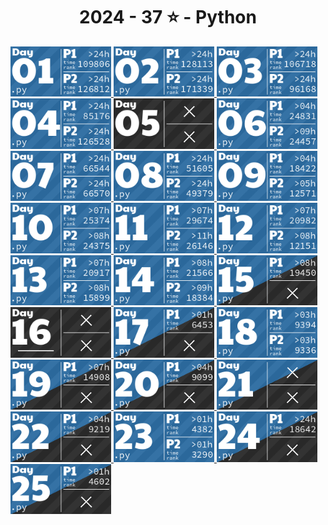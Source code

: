 <!-- AOC TILES BEGIN -->
<h1 align="center">
  2024 - 37 ⭐ - Python
</h1>
<a href="2024/day01.py">
  <img src=".aoc_tiles/tiles/2024/01.png" width="161px">
</a>
<a href="2024/day02.py">
  <img src=".aoc_tiles/tiles/2024/02.png" width="161px">
</a>
<a href="2024/day03.py">
  <img src=".aoc_tiles/tiles/2024/03.png" width="161px">
</a>
<a href="2024/day04.py">
  <img src=".aoc_tiles/tiles/2024/04.png" width="161px">
</a>
<a href="None">
  <img src=".aoc_tiles/tiles/2024/05.png" width="161px">
</a>
<a href="2024/day06.py">
  <img src=".aoc_tiles/tiles/2024/06.png" width="161px">
</a>
<a href="2024/day07.py">
  <img src=".aoc_tiles/tiles/2024/07.png" width="161px">
</a>
<a href="2024/day08.py">
  <img src=".aoc_tiles/tiles/2024/08.png" width="161px">
</a>
<a href="2024/day09.py">
  <img src=".aoc_tiles/tiles/2024/09.png" width="161px">
</a>
<a href="2024/day10.py">
  <img src=".aoc_tiles/tiles/2024/10.png" width="161px">
</a>
<a href="2024/day11.py">
  <img src=".aoc_tiles/tiles/2024/11.png" width="161px">
</a>
<a href="2024/day12.py">
  <img src=".aoc_tiles/tiles/2024/12.png" width="161px">
</a>
<a href="2024/day13.py">
  <img src=".aoc_tiles/tiles/2024/13.png" width="161px">
</a>
<a href="2024/day14.py">
  <img src=".aoc_tiles/tiles/2024/14.png" width="161px">
</a>
<a href="2024/day15.py">
  <img src=".aoc_tiles/tiles/2024/15.png" width="161px">
</a>
<a href="None">
  <img src=".aoc_tiles/tiles/2024/16.png" width="161px">
</a>
<a href="2024/day17.py">
  <img src=".aoc_tiles/tiles/2024/17.png" width="161px">
</a>
<a href="2024/day18.py">
  <img src=".aoc_tiles/tiles/2024/18.png" width="161px">
</a>
<a href="2024/day19.py">
  <img src=".aoc_tiles/tiles/2024/19.png" width="161px">
</a>
<a href="2024/day20.py">
  <img src=".aoc_tiles/tiles/2024/20.png" width="161px">
</a>
<a href="2024/day21.py">
  <img src=".aoc_tiles/tiles/2024/21.png" width="161px">
</a>
<a href="2024/day22.py">
  <img src=".aoc_tiles/tiles/2024/22.png" width="161px">
</a>
<a href="2024/day23.py">
  <img src=".aoc_tiles/tiles/2024/23.png" width="161px">
</a>
<a href="2024/day24.py">
  <img src=".aoc_tiles/tiles/2024/24.png" width="161px">
</a>
<a href="2024/day25.py">
  <img src=".aoc_tiles/tiles/2024/25.png" width="161px">
</a>
<!-- AOC TILES END -->
